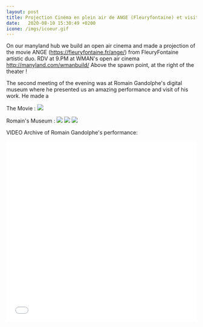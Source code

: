```yaml
---
layout: post
title: Projection Cinéma en plein air de ANGE (Fleuryfontaine) et visite du musée virtuel de Romain Gandolphe
date:   2020-08-10 15:30:49 +0200
icone: /imgs/icoeur.gif
---
```

On our manyland hub we build an open air cinema and made a projection of the movie ANGE (https://fleuryfontaine.fr/ange/) from FleuryFontaine artistic duo. 
RDV at 9.PM at WMAN's open air cinema 
http://manyland.com/wmanbuild/
Above the spawn point, at the right of the theater ! 

The second meeting of the evening was at Romain Gandolphe's digital museum where he presented us an amazing performance and visit of his work. He made a 

The Movie :
![]({{site.imgurl}}/CINE.jpg)

Romain's Museum :
![]({{site.imgurl}}/rom1.jpg)
![]({{site.imgurl}}/rom2.jpg)
![]({{site.imgurl}}/rom3.jpg)

VIDEO Archive of Romain Gandolphe's performance:
<iframe width="100%" height="480" src="LIEN YOUTUBE" frameborder="0" allow="accelerometer; autoplay; encrypted-media; gyroscope; picture-in-picture" allowfullscreen></iframe>
